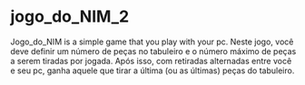 # jogo_do_NIM_2
Jogo_do_NIM is a simple game that you play with your pc. 
Neste jogo, você deve definir um número de peças no tabuleiro e o número máximo de peças a serem tiradas por jogada. Após isso, com retiradas alternadas entre você e seu pc, ganha aquele que tirar a última (ou as últimas) peças do tabuleiro. 
